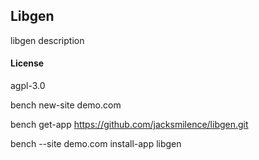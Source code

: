 ## Libgen

libgen description

#### License

agpl-3.0



bench new-site demo.com

bench get-app https://github.com/jacksmilence/libgen.git

bench --site demo.com install-app libgen
